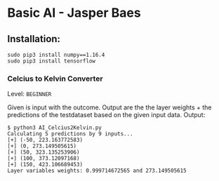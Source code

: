 # Basic AI - Jasper Baes

## Installation:
```
sudo pip3 install numpy==1.16.4
sudo pip3 install tensorflow
```
### Celcius to Kelvin Converter
Level: `BEGINNER`

Given is input with the outcome. Output are the the layer weights + the predictions of the testdataset based on the given input data. Output:

```
$ python3 AI_Celcius2Kelvin.py 
Calculating 5 predictions by 9 inputs... 
[+] (-50, 223.163772583)
[+] (0, 273.149505615)
[+] (50, 323.135253906)
[+] (100, 373.12097168)
[+] (150, 423.106689453)
Layer variables weights: 0.999714672565 and 273.149505615
```



